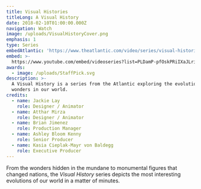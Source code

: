 ```yaml
---
title: Visual Histories
titleLong: A Visual History
date: 2018-02-10T01:00:00.000Z
navigation: Watch
image: /uploads/VisualHistoryCover.png
emphasis: 1
type: Series
embedAtlantic: 'https://www.theatlantic.com/video/series/visual-histories/'
embed: >-
  https://www.youtube.com/embed/videoseries?list=PLDamP-pfOskPRiIXaJLriR0Q0LaXu688M
awards:
  - image: /uploads/StaffPick.svg
description: >-
  A Visual History is a series from the Atlantic exploring the evolution of
  wonders in our world.
credits:
  - name: Jackie Lay
    role: Designer / Animator
  - name: Atthar Mirza
    role: Designer / Animator
  - name: Brian Jimenez
    role: Production Manager
  - name: Ashley Bloom Kenny
    role: Senior Producer
  - name: Kasia Cieplak-Mayr von Baldegg
    role: Executive Producer
---
```

From the wonders hidden in the mundane to monumental figures that changed nations, the _Visual History_ series depicts the most interesting evolutions of our world in a matter of minutes.

